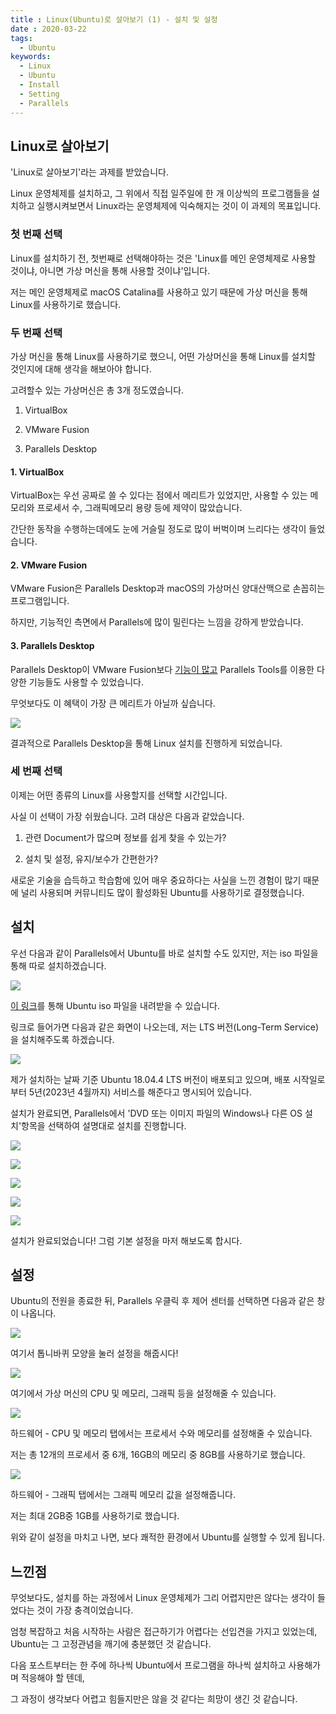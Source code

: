 ```yaml
---
title : Linux(Ubuntu)로 살아보기 (1) - 설치 및 설정
date : 2020-03-22
tags:
  - Ubuntu
keywords:
  - Linux
  - Ubuntu
  - Install
  - Setting
  - Parallels
---
```


## Linux로 살아보기

'Linux로 살아보기'라는 과제를 받았습니다.

Linux 운영체제를 설치하고, 그 위에서 직접 일주일에 한 개 이상씩의 프로그램들을 설치하고 실행시켜보면서 Linux라는 운영체제에 익숙해지는 것이 이 과제의 목표입니다.

### 첫 번째 선택

Linux를 설치하기 전, 첫번째로 선택해야하는 것은 'Linux를 메인 운영체제로 사용할 것이냐, 아니면 가상 머신을 통해 사용할 것이냐'입니다. 

저는 메인 운영체제로 macOS Catalina를 사용하고 있기 때문에 가상 머신을 통해 Linux를 사용하기로 했습니다.

### 두 번째 선택

가상 머신을 통해 Linux를 사용하기로 했으니, 어떤 가상머신을 통해 Linux를 설치할 것인지에 대해 생각을 해보아야 합니다.

고려할수 있는 가상머신은 총 3개 정도였습니다.

1. VirtualBox

2. VMware Fusion

3. Parallels Desktop

#### 1. VirtualBox

VirtualBox는 우선 공짜로 쓸 수 있다는 점에서 메리트가 있었지만, 사용할 수 있는 메모리와 프로세서 수, 그래픽메모리 용량 등에 제약이 많았습니다.

간단한 동작을 수행하는데에도 눈에 거슬릴 정도로 많이 버벅이며 느리다는 생각이 들었습니다.

#### 2. VMware Fusion

VMware Fusion은 Parallels Desktop과 macOS의 가상머신 양대산맥으로 손꼽히는 프로그램입니다.

하지만, 기능적인 측면에서 Parallels에 많이 밀린다는 느낌을 강하게 받았습니다.

#### 3. Parallels Desktop

Parallels Desktop이 VMware Fusion보다 [기능이 많고](https://www.parallels.com/kr/landingpage/pd/fusion-compete/?gclid=Cj0KCQjw6_vzBRCIARIsAOs54z53ur3lxesgA0yBwiU8TOixP3TGoXNmc93yYwbI02PlTeSQX17rmfwaAnRsEALw_wcB) Parallels Tools를 이용한 다양한 기능들도 사용할 수 있었습니다.

무엇보다도 이 혜택이 가장 큰 메리트가 아닐까 싶습니다.

![](free.png)

결과적으로 Parallels Desktop을 통해 Linux 설치를 진행하게 되었습니다.

### 세 번째 선택

이제는 어떤 종류의 Linux를 사용할지를 선택할 시간입니다.

사실 이 선택이 가장 쉬웠습니다. 고려 대상은 다음과 같았습니다. 

1. 관련 Document가 많으며 정보를 쉽게 찾을 수 있는가?

2. 설치 및 설정, 유지/보수가 간편한가?

새로운 기술을 습득하고 학습함에 있어 매우 중요하다는 사실을 느낀 경험이 많기 때문에 널리 사용되며 커뮤니티도 많이 활성화된 Ubuntu를 사용하기로 결정했습니다.

## 설치

우선 다음과 같이 Parallels에서 Ubuntu를 바로 설치할 수도 있지만, 저는 iso 파일을 통해 따로 설치하겠습니다.

![](1.png)

[이 링크](https://ubuntu.com/download/desktop)를 통해 Ubuntu iso 파일을 내려받을 수 있습니다.

링크로 들어가면 다음과 같은 화면이 나오는데, 저는 LTS 버전(Long-Term Service)을 설치해주도록 하겠습니다.

![](install.png)

제가 설치하는 날짜 기준 Ubuntu 18.04.4 LTS 버전이 배포되고 있으며, 배포 시작일로부터 5년(2023년 4월까지) 서비스를 해준다고 명시되어 있습니다.

설치가 완료되면, Parallels에서 'DVD 또는 이미지 파일의 Windows나 다른 OS 설치'항목을 선택하여 설명대로 설치를 진행합니다.

![](2.png)

![](3.png)

![](4.png)

![](5.png)

![](6.png)

설치가 완료되었습니다! 그럼 기본 설정을 마저 해보도록 합시다.

## 설정

Ubuntu의 전원을 종료한 뒤, Parallels 우클릭 후 제어 센터를 선택하면 다음과 같은 창이 나옵니다.

![](7.png)

여기서 톱니바퀴 모양을 눌러 설정을 해줍시다!

![](8.png)

여기에서 가상 머신의 CPU 및 메모리, 그래픽 등을 설정해줄 수 있습니다.

![](9.png)

하드웨어 - CPU 및 메모리 탭에서는 프로세서 수와 메모리를 설정해줄 수 있습니다.

저는 총 12개의 프로세서 중 6개, 16GB의 메모리 중 8GB를 사용하기로 했습니다.

![](10.png)

하드웨어 - 그래픽 탭에서는 그래픽 메모리 값을 설정해줍니다. 

저는 최대 2GB중 1GB를 사용하기로 했습니다.

위와 같이 설정을 마치고 나면, 보다 쾌적한 환경에서 Ubuntu를 실행할 수 있게 됩니다.

## 느낀점

무엇보다도, 설치를 하는 과정에서 Linux 운영체제가 그리 어렵지만은 않다는 생각이 들었다는 것이 가장 충격이었습니다.

엄청 복잡하고 처음 시작하는 사람은 접근하기가 어렵다는 선입견을 가지고 있었는데, Ubuntu는 그 고정관념을 깨기에 충분했던 것 같습니다.

다음 포스트부터는 한 주에 하나씩 Ubuntu에서 프로그램을 하나씩 설치하고 사용해가며 적응해야 할 텐데,

그 과정이 생각보다 어렵고 힘들지만은 않을 것 같다는 희망이 생긴 것 같습니다.

